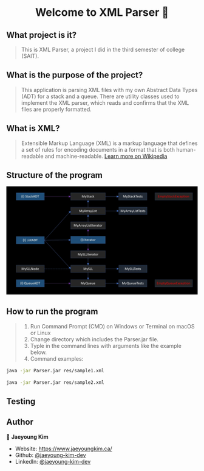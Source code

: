 <h1 align="center">Welcome to XML Parser 👋</h1>

## What project is it?

> This is XML Parser, a project I did in the third semester of college (SAIT).

## What is the purpose of the project?

> This application is parsing XML files with my own Abstract Data Types (ADT) for a stack and a queue. There are utility classes used to implement the XML parser, which reads and confirms that the XML files are properly formatted.

## What is XML?

> Extensible Markup Language (XML) is a markup language that defines a set of rules for encoding documents in a format that is both human-readable and machine-readable.
> <a href="https://en.wikipedia.org/wiki/XML" target=" _blank">Learn more on Wikipedia</a>

## Structure of the program

![structur](https://github.com/Jaeyoung-Kim-Dev/Stack-and-Queue-ADTs/blob/main/img/ComponentsStructure.jpg?raw=true)

## How to run the program

> 1.  Run Command Prompt (CMD) on Windows or Terminal on macOS or Linux
> 2.  Change directory which includes the Parser.jar file.
> 3.  Typle in the command lines with arguments like the example below.
> 4.  Command examples:

```sh
java -jar Parser.jar res/sample1.xml
```

```sh
java -jar Parser.jar res/sample2.xml
```

## Testing

## Author

👤 **Jaeyoung Kim**

- Website: https://www.jaeyoungkim.ca/
- Github: [@jaeyoung-kim-dev](https://github.com/jaeyoung-kim-dev)
- LinkedIn: [@jaeyoung-kim-dev](https://linkedin.com/in/https://www.linkedin.com/in/jaeyoung-kim-dev/)
